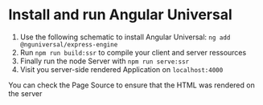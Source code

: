# Install and run Angular Universal
1. Use the following schematic to install Angular Universal: `ng add @nguniversal/express-engine`
2. Run `npm run build:ssr` to compile your client and server ressources
3. Finally run the node Server with `npm run serve:ssr`
4. Visit you server-side rendered Application on `localhost:4000`

You can check the Page Source to ensure that the HTML was rendered on the server



